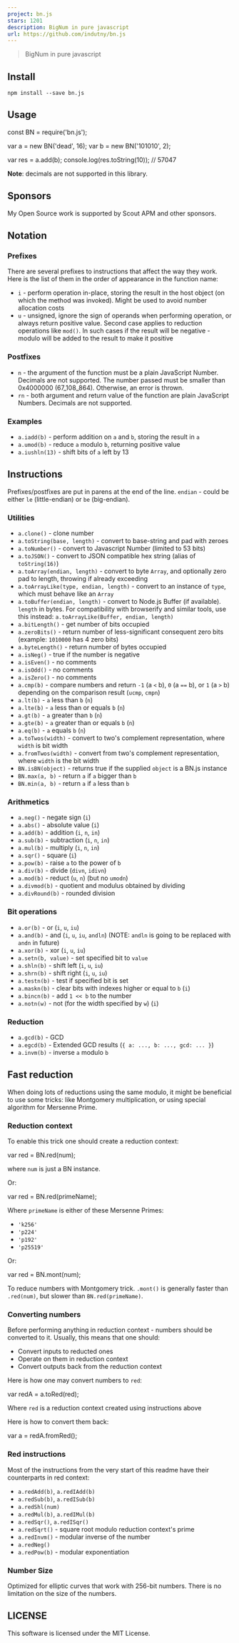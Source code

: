 ```yaml
---
project: bn.js
stars: 1201
description: BigNum in pure javascript
url: https://github.com/indutny/bn.js
---
```


> BigNum in pure javascript

Install
-------

`npm install --save bn.js`

Usage
-----

const BN \= require('bn.js');

var a \= new BN('dead', 16);
var b \= new BN('101010', 2);

var res \= a.add(b);
console.log(res.toString(10));  // 57047

**Note**: decimals are not supported in this library.

Sponsors
--------

My Open Source work is supported by Scout APM and other sponsors.

Notation
--------

### Prefixes

There are several prefixes to instructions that affect the way they work. Here is the list of them in the order of appearance in the function name:

-   `i` - perform operation in-place, storing the result in the host object (on which the method was invoked). Might be used to avoid number allocation costs
-   `u` - unsigned, ignore the sign of operands when performing operation, or always return positive value. Second case applies to reduction operations like `mod()`. In such cases if the result will be negative - modulo will be added to the result to make it positive

### Postfixes

-   `n` - the argument of the function must be a plain JavaScript Number. Decimals are not supported. The number passed must be smaller than 0x4000000 (67\_108\_864). Otherwise, an error is thrown.
-   `rn` - both argument and return value of the function are plain JavaScript Numbers. Decimals are not supported.

### Examples

-   `a.iadd(b)` - perform addition on `a` and `b`, storing the result in `a`
-   `a.umod(b)` - reduce `a` modulo `b`, returning positive value
-   `a.iushln(13)` - shift bits of `a` left by 13

Instructions
------------

Prefixes/postfixes are put in parens at the end of the line. `endian` - could be either `le` (little-endian) or `be` (big-endian).

### Utilities

-   `a.clone()` - clone number
-   `a.toString(base, length)` - convert to base-string and pad with zeroes
-   `a.toNumber()` - convert to Javascript Number (limited to 53 bits)
-   `a.toJSON()` - convert to JSON compatible hex string (alias of `toString(16)`)
-   `a.toArray(endian, length)` - convert to byte `Array`, and optionally zero pad to length, throwing if already exceeding
-   `a.toArrayLike(type, endian, length)` - convert to an instance of `type`, which must behave like an `Array`
-   `a.toBuffer(endian, length)` - convert to Node.js Buffer (if available). `length` in bytes. For compatibility with browserify and similar tools, use this instead: `a.toArrayLike(Buffer, endian, length)`
-   `a.bitLength()` - get number of bits occupied
-   `a.zeroBits()` - return number of less-significant consequent zero bits (example: `1010000` has 4 zero bits)
-   `a.byteLength()` - return number of bytes occupied
-   `a.isNeg()` - true if the number is negative
-   `a.isEven()` - no comments
-   `a.isOdd()` - no comments
-   `a.isZero()` - no comments
-   `a.cmp(b)` - compare numbers and return `-1` (a `<` b), `0` (a `==` b), or `1` (a `>` b) depending on the comparison result (`ucmp`, `cmpn`)
-   `a.lt(b)` - `a` less than `b` (`n`)
-   `a.lte(b)` - `a` less than or equals `b` (`n`)
-   `a.gt(b)` - `a` greater than `b` (`n`)
-   `a.gte(b)` - `a` greater than or equals `b` (`n`)
-   `a.eq(b)` - `a` equals `b` (`n`)
-   `a.toTwos(width)` - convert to two's complement representation, where `width` is bit width
-   `a.fromTwos(width)` - convert from two's complement representation, where `width` is the bit width
-   `BN.isBN(object)` - returns true if the supplied `object` is a BN.js instance
-   `BN.max(a, b)` - return `a` if `a` bigger than `b`
-   `BN.min(a, b)` - return `a` if `a` less than `b`

### Arithmetics

-   `a.neg()` - negate sign (`i`)
-   `a.abs()` - absolute value (`i`)
-   `a.add(b)` - addition (`i`, `n`, `in`)
-   `a.sub(b)` - subtraction (`i`, `n`, `in`)
-   `a.mul(b)` - multiply (`i`, `n`, `in`)
-   `a.sqr()` - square (`i`)
-   `a.pow(b)` - raise `a` to the power of `b`
-   `a.div(b)` - divide (`divn`, `idivn`)
-   `a.mod(b)` - reduct (`u`, `n`) (but no `umodn`)
-   `a.divmod(b)` - quotient and modulus obtained by dividing
-   `a.divRound(b)` - rounded division

### Bit operations

-   `a.or(b)` - or (`i`, `u`, `iu`)
-   `a.and(b)` - and (`i`, `u`, `iu`, `andln`) (NOTE: `andln` is going to be replaced with `andn` in future)
-   `a.xor(b)` - xor (`i`, `u`, `iu`)
-   `a.setn(b, value)` - set specified bit to `value`
-   `a.shln(b)` - shift left (`i`, `u`, `iu`)
-   `a.shrn(b)` - shift right (`i`, `u`, `iu`)
-   `a.testn(b)` - test if specified bit is set
-   `a.maskn(b)` - clear bits with indexes higher or equal to `b` (`i`)
-   `a.bincn(b)` - add `1 << b` to the number
-   `a.notn(w)` - not (for the width specified by `w`) (`i`)

### Reduction

-   `a.gcd(b)` - GCD
-   `a.egcd(b)` - Extended GCD results (`{ a: ..., b: ..., gcd: ... }`)
-   `a.invm(b)` - inverse `a` modulo `b`

Fast reduction
--------------

When doing lots of reductions using the same modulo, it might be beneficial to use some tricks: like Montgomery multiplication, or using special algorithm for Mersenne Prime.

### Reduction context

To enable this trick one should create a reduction context:

var red \= BN.red(num);

where `num` is just a BN instance.

Or:

var red \= BN.red(primeName);

Where `primeName` is either of these Mersenne Primes:

-   `'k256'`
-   `'p224'`
-   `'p192'`
-   `'p25519'`

Or:

var red \= BN.mont(num);

To reduce numbers with Montgomery trick. `.mont()` is generally faster than `.red(num)`, but slower than `BN.red(primeName)`.

### Converting numbers

Before performing anything in reduction context - numbers should be converted to it. Usually, this means that one should:

-   Convert inputs to reducted ones
-   Operate on them in reduction context
-   Convert outputs back from the reduction context

Here is how one may convert numbers to `red`:

var redA \= a.toRed(red);

Where `red` is a reduction context created using instructions above

Here is how to convert them back:

var a \= redA.fromRed();

### Red instructions

Most of the instructions from the very start of this readme have their counterparts in red context:

-   `a.redAdd(b)`, `a.redIAdd(b)`
-   `a.redSub(b)`, `a.redISub(b)`
-   `a.redShl(num)`
-   `a.redMul(b)`, `a.redIMul(b)`
-   `a.redSqr()`, `a.redISqr()`
-   `a.redSqrt()` - square root modulo reduction context's prime
-   `a.redInvm()` - modular inverse of the number
-   `a.redNeg()`
-   `a.redPow(b)` - modular exponentiation

### Number Size

Optimized for elliptic curves that work with 256-bit numbers. There is no limitation on the size of the numbers.

LICENSE
-------

This software is licensed under the MIT License.
